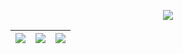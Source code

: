 <p align="center"><img align="center" src="https://www.royvoetman.nl/images/github-prof.svg">
</p>

[<img src="https://www.royvoetman.nl/images/packages/repo-pattern.svg">](https://github.com/RoyVoetman/laravel-repository-pattern) | <img src="https://www.royvoetman.nl/images/packages/gitlab.svg"> | <img src="https://www.royvoetman.nl/images/packages/repo-pattern.svg">
:-------------------------:|:-------------------------:|:-------------------------:
